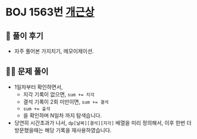 # BOJ 1563번 [개근상](http://noj.am/1563)

## 🌈 풀이 후기
- 자주 풀어본 가지치기, 메모이제이션.
## 👩‍🏫 문제 풀이
- 1일차부터 확인하면서,
    - 지각 기록이 없으면, `sum += 지각`
    - 결석 기록이 2회 미만이면, `sum += 결석`
    - `sum += 출석`
    - 을 확인하며 N일차 까지 탐색습니다.
- 당연히 시간초과가 나서, `dp[날짜][결석][지각]` 배열을 미리 정의해서, 이후 한번 더 방문했을때는 해당 기록을 재사용하였습니다.
